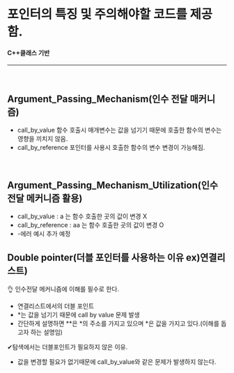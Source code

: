# 포인터의 특징 및 주의해야할 코드를 제공함.
#### C++클래스 기반 <br>
-------------------
<br>

## Argument_Passing_Mechanism(인수 전달 매커니즘)
  * call_by_value 함수 호출시 매개변수는 값을 넘기기 때문에 호출한 함수의 변수는 영향을 끼치지 않음.
  * call_by_reference 포인터를 사용시 호출한 함수의 변수 변경이 가능해짐.
<br>


## Argument_Passing_Mechanism_Utilization(인수 전달 메커니즘 활용)
  * call_by_value      : a  는 함수 호출한 곳의 값이 변경 X  
  * call_by_reference  : aa 는 함수 호출한 곳의 값이 변경 O
  *  -에러 예시 추가 예정

## Double pointer(더블 포인터를 사용하는 이유 ex)연결리스트)
  👌 인수전달 메커니즘에 이해를 필수로 한다.
  * 연결리스트에서의 더블 포인트
  * *는 값을 넘기기 때문에 call by value 문제 발생
  * 간단하게 설명하면 **은 *의 주소를 가지고 있으며 *은 값을 가지고 있다.(이해를 돕고자 하는 설명임)

✔탐색에서는 더블포인트가 필요하지 않은 이유.
  * 값을 변경할 필요가 없기때문에 call_by_value와 같은 문제가 발생하지 않는다.
